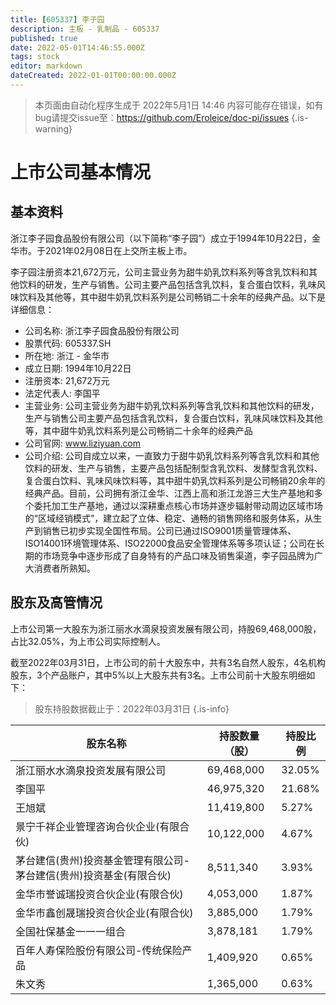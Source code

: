 ```yaml
---
title: [605337] 李子园
description: 主板 - 乳制品 - 605337
published: true
date: 2022-05-01T14:46:55.000Z
tags: stock
editor: markdown
dateCreated: 2022-01-01T00:00:00.000Z
---
```


> 本页面由自动化程序生成于 2022年5月1日 14:46
> 内容可能存在错误，如有bug请提交issue至：https://github.com/Eroleice/doc-pi/issues
{.is-warning}

# 上市公司基本情况

## 基本资料

浙江李子园食品股份有限公司（以下简称“李子园”）成立于1994年10月22日，金华市。于2021年02月08日在上交所主板上市。

李子园注册资本21,672万元，公司主营业务为甜牛奶乳饮料系列等含乳饮料和其他饮料的研发，生产与销售。公司主要产品包括含乳饮料，复合蛋白饮料，乳味风味饮料及其他等，其中甜牛奶乳饮料系列是公司畅销二十余年的经典产品。以下是详细信息：

- 公司名称: 浙江李子园食品股份有限公司
- 股票代码: 605337.SH
- 所在地: 浙江 - 金华市
- 成立日期: 1994年10月22日
- 注册资本: 21,672万元
- 法定代表人: 李国平
- 主营业务: 公司主营业务为甜牛奶乳饮料系列等含乳饮料和其他饮料的研发，生产与销售公司主要产品包括含乳饮料，复合蛋白饮料，乳味风味饮料及其他等，其中甜牛奶乳饮料系列是公司畅销二十余年的经典产品
- 公司官网: www.liziyuan.com
- 公司介绍: 公司自成立以来，一直致力于甜牛奶乳饮料系列等含乳饮料和其他饮料的研发、生产与销售，主要产品包括配制型含乳饮料、发酵型含乳饮料、复合蛋白饮料、乳味风味饮料等，其中甜牛奶乳饮料系列是公司畅销20余年的经典产品。目前，公司拥有浙江金华、江西上高和浙江龙游三大生产基地和多个委托加工生产基地，通过以深耕重点核心市场并逐步辐射带动周边区域市场的“区域经销模式”，建立起了立体、稳定、通畅的销售网络和服务体系，从生产到销售已初步实现全国性布局。公司已通过ISO9001质量管理体系、ISO14001环境管理体系、ISO22000食品安全管理体系等多项认证；公司在长期的市场竞争中逐步形成了自身特有的产品口味及销售渠道，李子园品牌为广大消费者所熟知。


## 股东及高管情况

上市公司第一大股东为浙江丽水水滴泉投资发展有限公司，持股69,468,000股，占比32.05%，为上市公司实际控制人。

截至2022年03月31日，上市公司的前十大股东中，共有3名自然人股东，4名机构股东，3个产品账户，其中5%以上大股东共有3名。上市公司前十大股东明细如下：

> 股东持股数据截止于：2022年03月31日
{.is-info}

| 股东名称 | 持股数量（股） | 持股比例 |
| --- | --- | --- |
| 浙江丽水水滴泉投资发展有限公司 | 69,468,000 | 32.05% |
| 李国平 | 46,975,320 | 21.68% |
| 王旭斌 | 11,419,800 | 5.27% |
| 景宁千祥企业管理咨询合伙企业(有限合伙) | 10,122,000 | 4.67% |
| 茅台建信(贵州)投资基金管理有限公司-茅台建信(贵州)投资基金(有限合伙) | 8,511,340 | 3.93% |
| 金华市誉诚瑞投资合伙企业(有限合伙) | 4,053,000 | 1.87% |
| 金华市鑫创晟瑞投资合伙企业(有限合伙) | 3,885,000 | 1.79% |
| 全国社保基金一一一组合 | 3,878,181 | 1.79% |
| 百年人寿保险股份有限公司-传统保险产品 | 1,409,920 | 0.65% |
| 朱文秀 | 1,365,000 | 0.63% |




